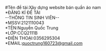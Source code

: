#Tên đề tài:Xây dựng website bán quần áo nam  
*ĐĂNG KÍ ĐỀ TÀI    
--THÔNG TIN SINH VIÊN--  
*MSSV:2121110043  
*TÊN:Nguyễn Quốc Trung  
*LỚP:CCQ2111B  
*ĐIỆN THOẠI:0356295304  
*EMAIL:quoctrung160723@gmail.com  
